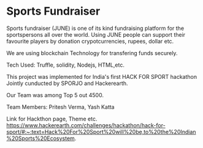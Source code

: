 # Sports Fundraiser
Sports fundraiser (JUNE) is one of its kind fundraising platform for the sportspersons all over the world.
Using JUNE people can support their favourite players by donation crypotcurrencies, rupees, dollar etc. 

We are using blockchain Technology for transfering funds securely.

Tech Used: Truffle, solidity, Nodejs, HTML,etc.

This project was implemented for India's first HACK FOR SPORT hackathon Jointly cunducted by SPORJO and Hackerearth.

Our Team was among Top 5 out 4500. 

Team Members: 
Pritesh Verma, Yash Katta


Link for Hackthon page, Theme etc.
https://www.hackerearth.com/challenges/hackathon/hack-for-sport/#:~:text=Hack%20For%20Sport%20will%20be,to%20the%20Indian%20Sports%20Ecosystem.

